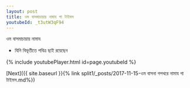 ```yaml
---
layout: post
title: ওম বাসমাচায়ায় নামায গা টাইমস
youtubeId: _t3utW3qF94
---
```

 
 
 ওম বাসমাচায়ায় নামায  
 
 -  যিনি বিভূতীতে পবিত্র ছাই রয়েছেন 
 
  
 
  
 
 
 
 
 
 


{% include youtubePlayer.html id=page.youtubeId %}
 
[Next]({{ site.baseurl }}{% link  split1/_posts/2017-11-15-ওম বাসনা গপথরে নামায গা টাইমস.md%})
 
